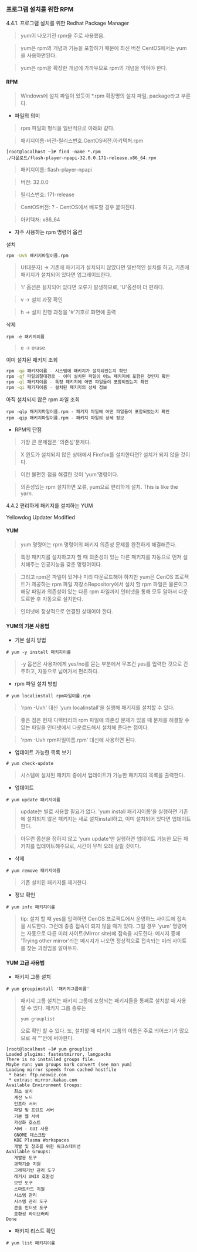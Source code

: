 ### 프로그램 설치를 위한 RPM

4.4.1. 프로그램 설치를 위한 Redhat Package Manager
> yum이 나오기전 rpm을 주로 사용했음.

> yum은 rpm의 개념과 기능을 포함하기 때문에 최신 버전 CentOS에서는 yum을 사용하면된다.

> yum은 rpm을 확장한 개념에 가까우므로 rpm의 개념을 익혀야 한다.

#### RPM

> Windows에 설치 파일이 있듯이 *.rpm 확장명의 설치 파일, package라고 부른다.

- 파일의 의미

> rpm 파일의 형식을 일반적으로 아래와 같다.

> 패키지이름-버전-릴리스번호.CentOS버전.아키텍처.rpm

```
[root@localhost ~]# find -name *.rpm
./다운로드/flash-player-npapi-32.0.0.171-release.x86_64.rpm
```

> 패키지이름: flash-player-npapi

> 버전: 32.0.0

> 릴리스번호: 171-release

> CentOS버전: ? - CentOS에서 배포할 경우 붙여진다.

> 아키텍처: x86_64

- 자주 사용하는 rpm 명령어 옵션

설치
```bash
rpm -Uvh 패키지파일이름.rpm
```

> U(대문자) -> 기존에 패키지가 설치되지 않았다면 일반적인 설치를 하고, 기존에 패키지가 설치되어 있다면 업그레이드한다.

> 'i' 옵션은 설치되어 있다면 오류가 발생하므로, 'U'옵션이 더 편하다.

> v -> 설치 과정 확인

> h -> 설치 진행 과정을 '#'기호로 화면에 출력

삭제
```
rpm -e 패키지이름
```

> e -> erase

이미 설치된 패키지 조회
```bash
rpm -qa 패키지이름 - 시스템에 패키지가 설치되었는지 확인
rpm -qf 파일의절대경로 - 이미 설치된 파일이 어느 패키지에 포함된 것인지 확인
rpm -ql 패키지이름 - 특정 패키지에 어떤 파일들이 포함되었는지 확인
rpm -qi 패키지이름 - 설치된 패키지의 상세 정보
```

아직 설치되지 않은 rpm 파일 조회
```
rpm -qlp 패키지파일이름.rpm - 패키지 파일에 어떤 파일들이 포함되었는지 확인
rpm -qip 패키지파일이름.rpm - 패키지 파일의 상세 정보
```

- RPM의 단점
> 가장 큰 문제점은 '의존성'문제다.

> X 윈도가 설치되지 않은 상태에서 Firefox를 설치한다면? 설치가 되지 않을 것이다.

> 이런 불편한 점을 해결한 것이 'yum'명령어다.

> 의존성있는 rpm 설치하면 오류, yum으로 편리하게 설치. This is like the yarn.

4.4.2 편리하게 패키지를 설치하는 YUM

Yellowdog Updater Modified

#### YUM

> yum 명령어는 rpm 명령어의 패키지 의존성 문제를 완전하게 해결해준다.

> 특정 패키지를 설치하고자 할 때 의존성이 있는 다른 패키지를 자동으로 먼저 설치해주는 인공지능을 갖춘 명령어이다.

> 그리고 rpm은 파일이 있거나 미리 다운로드해야 하지만 yum은 CenOS 프로젝트가 제공하는 rpm 파일 저장소Repository에서 설치 할
> rpm 파일은 물론이고 해당 파일과 의존성이 있는 다른 rpm 파일까지 인터넷을 통해 모두 알아서 다운도르한 후 자동으로 설치한다.

>인터넷에 정상적으로 연결된 상태여야 한다.

#### YUM의 기본 사용법
 * 기본 설치 방법
 ```
 # yum -y install 패키지이름
 ```
> -y 옵션은 사용자에게 yes/no를 묻는 부분에서 무조건 yes를 입력한 것으로 간주하고, 자동으로 넘어가서 편리하다.

 * rpm 파일 설치 방법
 ```
 # yum localinstall rpm파일이름.rpm
 ```
 > 'rpm -Uvh' 대신 'yum localinstall'을 실행해 패키지를 설치할 수 있다.
 
 > 좋은 점은 현재 디렉터리의 rpm 파일에 의존성 문제가 있을 때 문제를 해결할 수 있는 파일을 인터넷에서 다운로드해서 설치해 준다는 점이다.
 
 > 'rpm -Uvh rpm파일이름.rpm' 대신에 사용하면 된다.

- 업데이트 가능한 목록 보기
```
# yum check-update
```
> 시스템에 설치된 패키지 중에서 업데이트가 가능한 패키지의 목록을 출력한다.

- 업데이트
```
# yum update 패키지이름
```
> update는 별로 사용할 필요가 없다. 'yum install 패키지이름'을 실행하면 기존에 설치되지 않은 패키지는 새로 설치install하고, 이미 설치되어 있다면 업데이트한다.

> 아무런 옵션을 정하지 않고 'yum update'만 실행하면 업데이트 가능한 모든 패키지를 업데이트해주므로, 시간이 무척 오래 걸릴 것이다.

- 삭제
```
# yum remove 패키지이름
```
> 기존 설치된 패키지를 제거한다.

- 정보 확인
```
# yum info 패키지이름
```

> tip: 설치 할 때 yes를 입력하면 CenOS 프로젝트에서 운영하느 사이트에 접속을 시도한다. 그런데 종종 접속이 되지 않을 때가 있다. 그럴 경우 'yum' 명령어는 자동으로 다른 미러 사이트(Mirror site)에 접속을 시도한다. 메시지 중에 'Trying other mirror'라는 메시지가 나오면 정상적으로 접속되는 미러 사이트를 찾는 과정임을 알아두자.

#### YUM 고급 사용법

- 패키지 그룹 설치
```
# yum groupinstall '패키지그룹이름'
```

> 패키지 그룹 설치는 패키지 그룹에 포함되는 패키지들을 통째로 설치할 때 사용할 수 있다. 패키지 그룹 종류는 <pre><code>yum grouplist</code></pre> 으로 확인 할 수 있다. 또, 설치할 때 피키지 그룹의 이름은 주로 띄어쓰기가 많으므로 꼭 ""안에 써야한다.

```
[root@localhost ~]# yum grouplist
Loaded plugins: fastestmirror, langpacks
There is no installed groups file.
Maybe run: yum groups mark convert (see man yum)
Loading mirror speeds from cached hostfile
 * base: ftp.neowiz.com
 * extras: mirror.kakao.com
Available Environment Groups:
   최소 설치
   계산 노드
   인프라 서버
   파일 및 프린트 서버
   기본 웹 서버
   가상화 호스트
   서버 - GUI 사용
   GNOME 데스크탑
   KDE Plasma Workspaces
   개발 및 창조를 위한 워크스테이션
Available Groups:
   개발용 도구
   과학기술 지원
   그래픽기반 관리 도구
   레거시 UNIX 호환성
   보안 도구
   스마트카드 지원
   시스템 관리
   시스템 관리 도구
   콘솔 인터넷 도구
   호환성 라이브러리
Done
```

- 패키지 리스트 확인
```
# yum list 패키지이름
```

